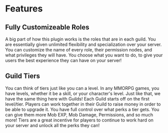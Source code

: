 # Features

## Fully Customizeable Roles

A big part of how this plugin works is the roles that are in each guild. You are essentially given unlimited flexibility and specialization over your server. You can customize the name of every role, their permission nodes, and what privileges they will have. You choose what you want to do, to give your users the best experience they can have on your server!

## Guild Tiers

You can think of tiers just like you can a level. In any MMORPG games, you have levels, whether it be a skill, or your character's level. Just like that, we have the same thing here with Guilds! Each Guild starts off on the first level/tier. Players can work together in their Guild to raise money in order to be able to upgrade it. You have full control over what perks a tier gets. You can give them more Mob EXP, Mob Damage, Permissions, and so much more! Tiers are a great incentive for players to continue to work hard on your server and unlock all the perks they can!

